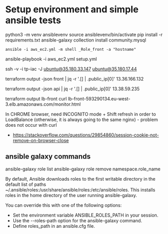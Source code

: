 # Setup environment and simple ansible tests

python3 -m venv ansiblevenv
source ansiblevenv/bin/activate
pip install -r requirements.txt
ansible-galaxy collection install community.mysql

`ansible -i aws_ec2.yml -m shell _Role_front -a "hostname"`

ansible-playbook -i aws_ec2.yml setup.yml

ssh -v -i tp-iac -J ubuntu@35.180.33.147 ubuntu@35.180.17.44

terraform output -json front | jq -r '.[] | .public_ip[0]'
13.36.166.132

terraform output -json api | jq -r '.[] | .public_ip[0]'
13.38.59.235

terraform output lb-front
curl lb-front-593290134.eu-west-3.elb.amazonaws.com/monitor.html

In CHROME browser, need INCOGNITO mode + Shift refresh in order to LoadBalance (otherwise, it is always going to the same nginx) - problem does not occur with curl

* https://stackoverflow.com/questions/29854860/session-cookie-not-remove-on-browser-close

## ansible galaxy commands

ansible-galaxy role list
ansible-galaxy role remove namespace.role_name

By default, Ansible downloads roles to the first writable directory in the default list of paths ~/.ansible/roles:/usr/share/ansible/roles:/etc/ansible/roles. This installs roles in the home directory of the user running ansible-galaxy.

You can override this with one of the following options:

* Set the environment variable ANSIBLE_ROLES_PATH in your session.
* Use the --roles-path option for the ansible-galaxy command.
* Define roles_path in an ansible.cfg file.
